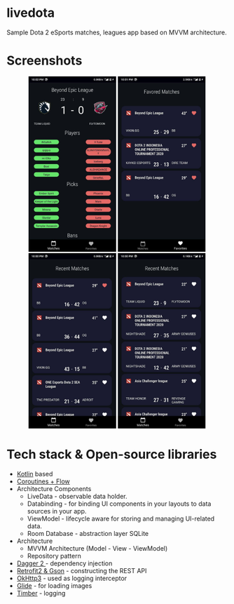 # livedota
Sample Dota 2 eSports matches, leagues app based on MVVM architecture. 

<h1>Screenshots</h1>
<p align="center">
  <img src="https://github.com/Sokhib/livedota/blob/feature-branch/app/src/main/res/drawable/screenshot1.jpg" width="200" title="Match Details" alt="Match Details">
  <img src="https://github.com/Sokhib/livedota/blob/feature-branch/app/src/main/res/drawable/screenshot2.jpg" width="200" title="Favored Matches" alt="Favored Matches">
  <img src="https://github.com/Sokhib/livedota/blob/feature-branch/app/src/main/res/drawable/screenshot3.jpg" width="200" title="Matches" alt="Matches">
  <img src="https://github.com/Sokhib/livedota/blob/feature-branch/app/src/main/res/drawable/screenshot4.jpg" width="200" title="Matches" alt="Matches">
</p>
<h1>Tech stack & Open-source libraries</h1>
<ul>
<li><a href="https://kotlinlang.org/" rel="nofollow">Kotlin</a> based </li>
<li><a href="https://github.com/Kotlin/kotlinx.coroutines">Coroutines + Flow </a></li>
<li> Architecture Components
<ul>
<li>LiveData - observable data holder.</li>
<li>Databinding - for binding UI components in your layouts to data sources in your app.</li>
<li>ViewModel - lifecycle aware for storing and managing UI-related data.</li>
<li>Room Database - abstraction layer SQLite</li>
</ul>
</li>
<li>Architecture
<ul>
<li>MVVM Architecture (Model - View - ViewModel)</li>
<li>Repository pattern</li>
</ul>
</li>
<li><a href="https://dagger.dev/">Dagger 2 </a> - dependency injection</li>
<li><a href="https://github.com/square/retrofit">Retrofit2 &amp; Gson</a> - constructing the REST API</li>
<li><a href="https://github.com/square/okhttp">OkHttp3</a> - used as logging interceptor </li>
<li><a href="https://github.com/bumptech/glide">Glide</a> - for loading images </li>
<li><a href="https://github.com/JakeWharton/timber">Timber</a> - logging</li>
</ul>
